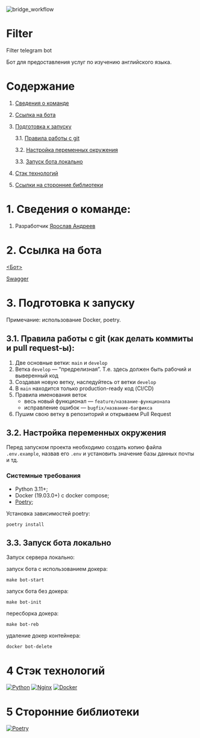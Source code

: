 ![bridge_workflow](https://github.com/D4rkLght/Filter/actions/workflows/Deploy.yml/badge.svg)
# Filter
Filter telegram bot

Бот для предоставления услуг по изучению английского языка.

# Содержание

1. [Cведения о команде](#info)
2. [Cсылка на бота](#host)
3. [Подготовка к запуску](#start)

    3.1. [Правила работы с git](#git)

    3.2. [Настройка переменных окружения](#env)

    3.3. [Запуск бота локально](#local)

4. [Cтэк технологий](#stack)
5. [Cсылки на сторонние библиотеки](#library)


# 1. Cведения о команде: <a id="info"></a>

1. Разработчик [Ярослав Андреев ](https://github.com/D4rkLght)

# 2. Cсылка на бота <a id="host"></a>

[<Бот>](http://t.me/valeriestill_bot)

[Swagger](http://212.109.192.63/api/v1/swagger)

# 3. Подготовка к запуску <a id="start"></a>

Примечание: использование Docker, poetry.

## 3.1. Правила работы с git (как делать коммиты и pull request-ы)<a id="git"></a>:

1. Две основные ветки: `main` и `develop`
2. Ветка `develop` — “предрелизная”. Т.е. здесь должен быть рабочий и выверенный код
3. Создавая новую ветку, наследуйтесь от ветки `develop`
4. В `main` находится только production-ready код (CI/CD)
5. Правила именования веток
   - весь новый функционал — `feature/название-функционала`
   - исправление ошибок — `bugfix/название-багфикса`
6. Пушим свою ветку в репозиторий и открываем Pull Request


## 3.2. Настройка переменных окружения <a id="env"></a>

Перед запуском проекта необходимо создать копию файла
```.env.example```, назвав его ```.env``` и установить значение базы данных почты и тд.

### Системные требования
- Python 3.11+;
- Docker (19.03.0+) c docker compose;
- [Poetry](https://python-poetry.org/docs/#installing-with-the-official-installer);

Установка зависимостей poetry:

```shell
poetry install
```

## 3.3. Запуск бота локально <a id="local"></a>

Запуск сервера локально:

запуск бота с использованием докера:
```shell
make bot-start
```

запуск бота без докера:
```shell
make bot-init
```

пересборка докера:
```shell
make bot-reb
```

удаление докер контейнера:
```shell
docker bot-delete
```


# 4 Cтэк технологий <a id="stack"></a>

[![Python](https://img.shields.io/badge/python-3670A0?style=for-the-badge&logo=python&logoColor=ffdd54)](https://www.python.org/)
[![Nginx](https://img.shields.io/badge/nginx-%23009639.svg?style=for-the-badge&logo=nginx&logoColor=white)](https://nginx.org/ru/)
[![Docker](https://img.shields.io/badge/Docker-2CA5E0?style=for-the-badge&logo=docker&logoColor=white)](https://hub.docker.com/)

# 5 Cторонние библиотеки <a id="library"></a>
[![Poetry](https://img.shields.io/badge/Poetry-464646?style=flat-square&logo=Poetry)](https://python-poetry.org/)
